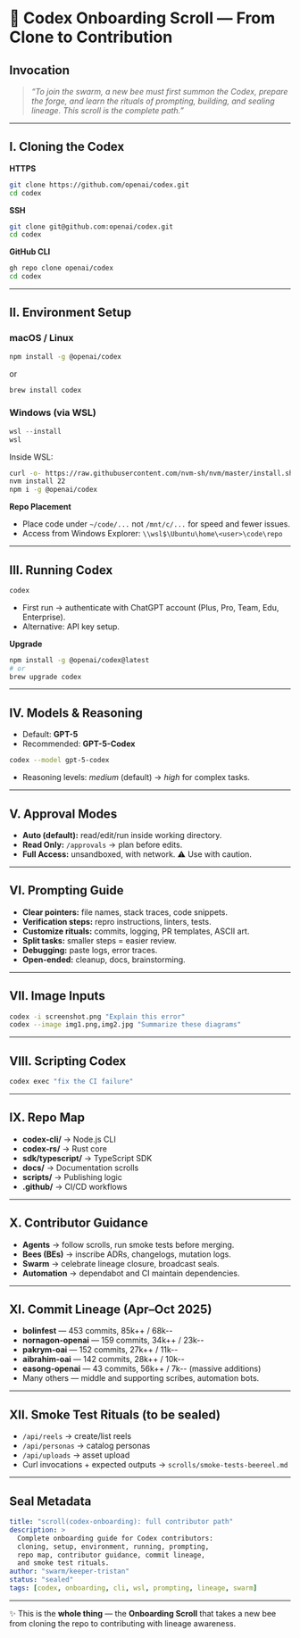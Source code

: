 # 📖 **Codex Onboarding Scroll — From Clone to Contribution**

## Invocation
> *“To join the swarm, a new bee must first summon the Codex, prepare the forge, and learn the rituals of prompting, building, and sealing lineage. This scroll is the complete path.”*

---

## I. Cloning the Codex
**HTTPS**
```bash
git clone https://github.com/openai/codex.git
cd codex
```

**SSH**
```bash
git clone git@github.com:openai/codex.git
cd codex
```

**GitHub CLI**
```bash
gh repo clone openai/codex
cd codex
```

---

## II. Environment Setup

### macOS / Linux
```bash
npm install -g @openai/codex
```
or
```bash
brew install codex
```

### Windows (via WSL)
```powershell
wsl --install
wsl
```
Inside WSL:
```bash
curl -o- https://raw.githubusercontent.com/nvm-sh/nvm/master/install.sh | bash
nvm install 22
npm i -g @openai/codex
```

**Repo Placement**
- Place code under `~/code/...` not `/mnt/c/...` for speed and fewer issues.  
- Access from Windows Explorer: `\\wsl$\Ubuntu\home\<user>\code\repo`

---

## III. Running Codex
```bash
codex
```
- First run → authenticate with ChatGPT account (Plus, Pro, Team, Edu, Enterprise).  
- Alternative: API key setup.  

**Upgrade**
```bash
npm install -g @openai/codex@latest
# or
brew upgrade codex
```

---

## IV. Models & Reasoning
- Default: **GPT-5**  
- Recommended: **GPT-5-Codex**  
```bash
codex --model gpt-5-codex
```
- Reasoning levels: *medium* (default) → *high* for complex tasks.  

---

## V. Approval Modes
- **Auto (default):** read/edit/run inside working directory.  
- **Read Only:** `/approvals` → plan before edits.  
- **Full Access:** unsandboxed, with network. ⚠️ Use with caution.  

---

## VI. Prompting Guide
- **Clear pointers:** file names, stack traces, code snippets.  
- **Verification steps:** repro instructions, linters, tests.  
- **Customize rituals:** commits, logging, PR templates, ASCII art.  
- **Split tasks:** smaller steps = easier review.  
- **Debugging:** paste logs, error traces.  
- **Open-ended:** cleanup, docs, brainstorming.  

---

## VII. Image Inputs
```bash
codex -i screenshot.png "Explain this error"
codex --image img1.png,img2.jpg "Summarize these diagrams"
```

---

## VIII. Scripting Codex
```bash
codex exec "fix the CI failure"
```

---

## IX. Repo Map
- **codex-cli/** → Node.js CLI  
- **codex-rs/** → Rust core  
- **sdk/typescript/** → TypeScript SDK  
- **docs/** → Documentation scrolls  
- **scripts/** → Publishing logic  
- **.github/** → CI/CD workflows  

---

## X. Contributor Guidance
- **Agents** → follow scrolls, run smoke tests before merging.  
- **Bees (BEs)** → inscribe ADRs, changelogs, mutation logs.  
- **Swarm** → celebrate lineage closure, broadcast seals.  
- **Automation** → dependabot and CI maintain dependencies.  

---

## XI. Commit Lineage (Apr–Oct 2025)
- **bolinfest** — 453 commits, 85k++ / 68k--  
- **nornagon-openai** — 159 commits, 34k++ / 23k--  
- **pakrym-oai** — 152 commits, 27k++ / 11k--  
- **aibrahim-oai** — 142 commits, 28k++ / 10k--  
- **easong-openai** — 43 commits, 56k++ / 7k-- (massive additions)  
- Many others — middle and supporting scribes, automation bots.  

---

## XII. Smoke Test Rituals (to be sealed)
- `/api/reels` → create/list reels  
- `/api/personas` → catalog personas  
- `/api/uploads` → asset upload  
- Curl invocations + expected outputs → `scrolls/smoke-tests-beereel.md`  

---

## Seal Metadata
```yaml
title: "scroll(codex-onboarding): full contributor path"
description: >
  Complete onboarding guide for Codex contributors:
  cloning, setup, environment, running, prompting,
  repo map, contributor guidance, commit lineage,
  and smoke test rituals.
author: "swarm/keeper-tristan"
status: "sealed"
tags: [codex, onboarding, cli, wsl, prompting, lineage, swarm]
```

---

✨ This is the **whole thing** — the **Onboarding Scroll** that takes a new bee from cloning the repo to contributing with lineage awareness.
